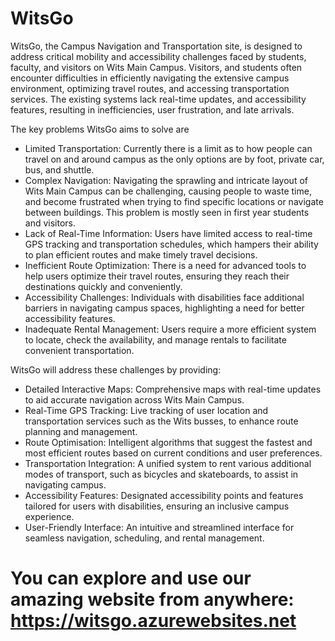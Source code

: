 ﻿# WitsGo

WitsGo, the Campus Navigation and Transportation site, is designed to address critical mobility and accessibility challenges faced by students, faculty, and visitors on Wits Main Campus. Visitors, and students often encounter difficulties in efficiently navigating the extensive campus environment, optimizing travel routes, and accessing transportation services. The existing systems lack real-time updates, and accessibility features, resulting in inefficiencies, user frustration, and late arrivals.

The key problems WitsGo aims to solve are
- Limited Transportation: Currently there is a limit as to how people can travel on and around campus as the only options are by foot, private car, bus, and shuttle. 
- Complex Navigation: Navigating the sprawling and intricate layout of Wits Main Campus can be challenging, causing people to waste time, and become frustrated when trying to find specific locations or navigate between
  buildings. This problem is mostly seen in first year students and visitors.
- Lack of Real-Time Information: Users have limited access to real-time GPS tracking and transportation schedules, which hampers their ability to plan efficient routes and make timely travel decisions.
- Inefficient Route Optimization: There is a need for advanced tools to help users optimize their travel routes, ensuring they reach their destinations quickly and conveniently.
- Accessibility Challenges: Individuals with disabilities face additional barriers in navigating campus spaces, highlighting a need for better accessibility features.
- Inadequate Rental Management: Users require a more efficient system to locate, check the availability, and manage rentals to facilitate convenient transportation.

WitsGo will address these challenges by providing:
- Detailed Interactive Maps: Comprehensive maps with real-time updates to aid accurate navigation across Wits Main Campus.
- Real-Time GPS Tracking: Live tracking of user location and transportation services such as the Wits busses, to enhance route planning and management.
- Route Optimisation: Intelligent algorithms that suggest the fastest and most efficient routes based on current conditions and user preferences.
- Transportation Integration: A unified system to rent various additional modes of transport, such as bicycles and skateboards, to assist in navigating campus. 
- Accessibility Features: Designated accessibility points and features tailored for users with disabilities, ensuring an inclusive campus experience.
- User-Friendly Interface: An intuitive and streamlined interface for seamless navigation, scheduling, and rental management.

# You can explore and use our amazing website from anywhere: https://witsgo.azurewebsites.net

